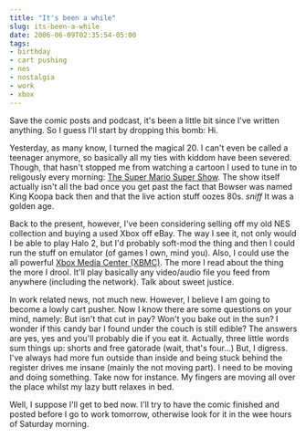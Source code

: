 ```yaml
---
title: "It's been a while"
slug: its-been-a-while
date: 2006-06-09T02:35:54-05:00
tags:
- birthday
- cart pushing
- nes
- nostalgia
- work
- xbox
---
```

Save the comic posts and podcast, it's been a little bit since I've written anything. So I guess I'll start by dropping this bomb: Hi.

Yesterday, as many know, I turned the magical 20. I can't even be called a teenager anymore, so basically all my ties with kiddom have been severed. Though, that hasn't stopped me from watching a cartoon I used to tune in to religously every morning: [The Super Mario Super Show](http://www.netflix.com/MovieDisplay?movieid=70045113&trkid=189530&strkid=11816394_1_0). The show itself actually isn't all the bad once you get past the fact that Bowser was named King Koopa back then and that the live action stuff oozes 80s. *sniff* It was a golden age.

Back to the present, however, I've been considering selling off my old NES collection and buying a used Xbox off eBay. The way I see it, not only would I be able to play Halo 2, but I'd probably soft-mod the thing and then I could run the stuff on emulator  (of games I own, mind you). Also, I could use the all powerful [Xbox Media Center (XBMC)](http://www.xboxmediacenter.com/). The more I read about the thing the more I drool. It'll play basically any video/audio file you feed from anywhere (including the network). Talk about sweet justice.

In work related news, not much new. However, I believe I am going to become a lowly cart pusher. Now I know there are some questions on your mind, namely: But isn't that cut in pay? Won't you bake out in the sun? I wonder if this candy bar I found under the couch is still edible? The answers are yes, yes and you'll probably die if you eat it. Actually, three little words sum things up: shorts and free gatorade (wait, that's four...) But, I digress. I've always had more fun outside than inside and being stuck behind the register drives me insane (mainly the not moving part). I need to be moving and doing something. Take now for instance. My fingers are moving all over the place whilst my lazy butt relaxes in bed.

Well, I suppose I'll get to bed now. I'll try to have the comic finished and posted before I go to work tomorrow, otherwise look for it in the wee hours of Saturday morning.
